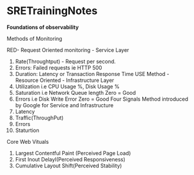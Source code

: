 # SRETrainingNotes

**Foundations of observability**

Methods of Monitoring

RED-  Request Oriented monitoring - Service Layer
1. Rate(Throughtput) - Request per second.
2. Errors: Failed requests ie HTTP 500
3. Duration: Latency or Transaction Response Time
USE Method - Resource Oriented  - Infrastructure Layer
1. Utilization i.e CPU Usage %, Disk Usage %
2. Saturation i.e Network Queue length Zero = Good
3. Errors i.e Disk Write Error Zero = Good
Four Signals Method introduced by Google for Service and Infrastructure
1. Latency
2. Traffic(ThroughPut)
3. Errors
4. Staturtion

Core Web Vituals
1. Largest Contentful Paint (Perceived Page Load)
2. First Inout DelayI(Perceived Responsiveness)
3. Cumulative Layout Shift(Perceived Stability)
   
